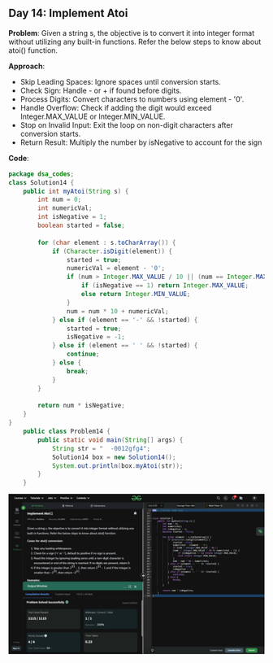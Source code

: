 ## Day 14: Implement Atoi

**Problem**: Given a string s, the objective is to convert it into integer format without utilizing any built-in functions. Refer the below steps to know about atoi() function.

**Approach**: 
- Skip Leading Spaces: Ignore spaces until conversion starts.
- Check Sign: Handle - or + if found before digits.
- Process Digits: Convert characters to numbers using element - '0'.
- Handle Overflow: Check if adding the digit would exceed Integer.MAX_VALUE or Integer.MIN_VALUE.
- Stop on Invalid Input: Exit the loop on non-digit characters after conversion starts.
- Return Result: Multiply the number by isNegative to account for the sign

**Code**:
```java
package dsa_codes;
class Solution14 {
    public int myAtoi(String s) {
        int num = 0;
        int numericVal;
        int isNegative = 1;
        boolean started = false;

        for (char element : s.toCharArray()) {
            if (Character.isDigit(element)) {
                started = true;
                numericVal = element - '0';
                if (num > Integer.MAX_VALUE / 10 || (num == Integer.MAX_VALUE / 10 && numericVal > 7)) {
                    if (isNegative == 1) return Integer.MAX_VALUE;
                    else return Integer.MIN_VALUE;
                }
                num = num * 10 + numericVal;
            } else if (element == '-' && !started) {
                started = true;
                isNegative = -1;
            } else if (element == ' ' && !started) {
                continue;
            } else {
                break;
            }
        }

        return num * isNegative;
    }
}
    public class Problem14 {
        public static void main(String[] args) {
            String str = "  -0012gfg4";
            Solution14 box = new Solution14();
            System.out.println(box.myAtoi(str));
        }
    }

```
![Day 14 Output](./Day14-Screenshot.png)
